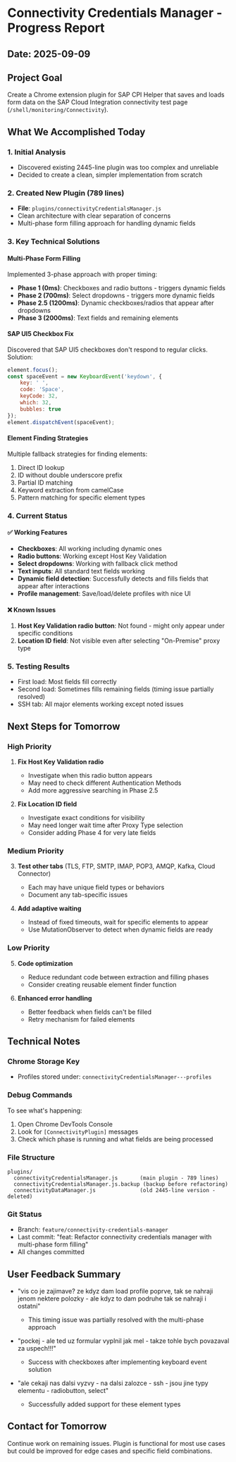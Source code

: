 # Connectivity Credentials Manager - Progress Report
## Date: 2025-09-09

## Project Goal
Create a Chrome extension plugin for SAP CPI Helper that saves and loads form data on the SAP Cloud Integration connectivity test page (`/shell/monitoring/Connectivity`).

## What We Accomplished Today

### 1. Initial Analysis
- Discovered existing 2445-line plugin was too complex and unreliable
- Decided to create a clean, simpler implementation from scratch

### 2. Created New Plugin (789 lines)
- **File**: `plugins/connectivityCredentialsManager.js`
- Clean architecture with clear separation of concerns
- Multi-phase form filling approach for handling dynamic fields

### 3. Key Technical Solutions

#### Multi-Phase Form Filling
Implemented 3-phase approach with proper timing:
- **Phase 1 (0ms)**: Checkboxes and radio buttons - triggers dynamic fields
- **Phase 2 (700ms)**: Select dropdowns - triggers more dynamic fields  
- **Phase 2.5 (1200ms)**: Dynamic checkboxes/radios that appear after dropdowns
- **Phase 3 (2000ms)**: Text fields and remaining elements

#### SAP UI5 Checkbox Fix
Discovered that SAP UI5 checkboxes don't respond to regular clicks. Solution:
```javascript
element.focus();
const spaceEvent = new KeyboardEvent('keydown', {
    key: ' ',
    code: 'Space',
    keyCode: 32,
    which: 32,
    bubbles: true
});
element.dispatchEvent(spaceEvent);
```

#### Element Finding Strategies
Multiple fallback strategies for finding elements:
1. Direct ID lookup
2. ID without double underscore prefix
3. Partial ID matching
4. Keyword extraction from camelCase
5. Pattern matching for specific element types

### 4. Current Status

#### ✅ Working Features
- **Checkboxes**: All working including dynamic ones
- **Radio buttons**: Working except Host Key Validation
- **Select dropdowns**: Working with fallback click method
- **Text inputs**: All standard text fields working
- **Dynamic field detection**: Successfully detects and fills fields that appear after interactions
- **Profile management**: Save/load/delete profiles with nice UI

#### ❌ Known Issues
1. **Host Key Validation radio button**: Not found - might only appear under specific conditions
2. **Location ID field**: Not visible even after selecting "On-Premise" proxy type

### 5. Testing Results
- First load: Most fields fill correctly
- Second load: Sometimes fills remaining fields (timing issue partially resolved)
- SSH tab: All major elements working except noted issues

## Next Steps for Tomorrow

### High Priority
1. **Fix Host Key Validation radio**
   - Investigate when this radio button appears
   - May need to check different Authentication Methods
   - Add more aggressive searching in Phase 2.5

2. **Fix Location ID field**
   - Investigate exact conditions for visibility
   - May need longer wait time after Proxy Type selection
   - Consider adding Phase 4 for very late fields

### Medium Priority
3. **Test other tabs** (TLS, FTP, SMTP, IMAP, POP3, AMQP, Kafka, Cloud Connector)
   - Each may have unique field types or behaviors
   - Document any tab-specific issues

4. **Add adaptive waiting**
   - Instead of fixed timeouts, wait for specific elements to appear
   - Use MutationObserver to detect when dynamic fields are ready

### Low Priority
5. **Code optimization**
   - Reduce redundant code between extraction and filling phases
   - Consider creating reusable element finder function

6. **Enhanced error handling**
   - Better feedback when fields can't be filled
   - Retry mechanism for failed elements

## Technical Notes

### Chrome Storage Key
- Profiles stored under: `connectivityCredentialsManager---profiles`

### Debug Commands
To see what's happening:
1. Open Chrome DevTools Console
2. Look for `[ConnectivityPlugin]` messages
3. Check which phase is running and what fields are being processed

### File Structure
```
plugins/
  connectivityCredentialsManager.js       (main plugin - 789 lines)
  connectivityCredentialsManager.js.backup (backup before refactoring)
  connectivityDataManager.js              (old 2445-line version - deleted)
```

### Git Status
- Branch: `feature/connectivity-credentials-manager`
- Last commit: "feat: Refactor connectivity credentials manager with multi-phase form filling"
- All changes committed

## User Feedback Summary
- "vis co je zajimave? ze kdyz dam load profile poprve, tak se nahraji jenom nektere polozky - ale kdyz to dam podruhe tak se nahraji i ostatni"
  - This timing issue was partially resolved with the multi-phase approach
  
- "pockej - ale ted uz formular vyplnil jak mel - takze tohle bych povazaval za uspech!!!"
  - Success with checkboxes after implementing keyboard event solution

- "ale cekaji nas dalsi vyzvy - na dalsi zalozce - ssh - jsou jine typy elementu - radiobutton, select"
  - Successfully added support for these element types

## Contact for Tomorrow
Continue work on remaining issues. Plugin is functional for most use cases but could be improved for edge cases and specific field combinations.